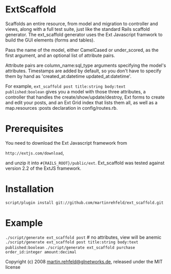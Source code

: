 ExtScaffold
===========

Scaffolds an entire resource, from model and migration to controller and
views, along with a full test suite, just like the standard Rails scaffold
generator. The ext_scaffold generator uses the Ext Javascript framwork to 
build the GUI elements (forms and tables).

Pass the name of the model, either CamelCased or under_scored, as the first
argument, and an optional list of attribute pairs.

Attribute pairs are column_name:sql_type arguments specifying the
model's attributes. Timestamps are added by default, so you don't have to
specify them by hand as 'created_at:datetime updated_at:datetime'.

For example, `ext_scaffold post title:string body:text published:boolean`
gives you a model with those three attributes, a controller that handles
the create/show/update/destroy, Ext forms to create and edit your posts, and
an Ext Grid index that lists them all, as well as a map.resources :posts
declaration in config/routes.rb.


Prerequisites
=============

You need to download the Ext Javascript framework from

`http://extjs.com/download`,

and unzip it into `#{RAILS_ROOT}/public/ext`. Ext_scaffold was tested
against version 2.2 of the ExtJS framework.


Installation
============

`script/plugin install git://github.com/martinrehfeld/ext_scaffold.git`


Example
=======

`./script/generate ext_scaffold post` # no attributes, view will be anemic
`./script/generate ext_scaffold post title:string body:text published:boolean`
`./script/generate ext_scaffold purchase order_id:integer amount:decimal`


Copyright (c) 2008 martin.rehfeld@glnetworks.de, released under the MIT license